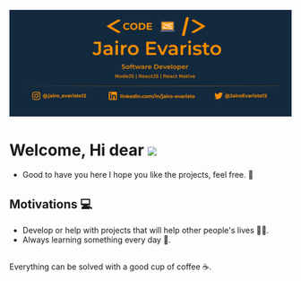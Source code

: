 ![capa_github](/.github/logo.png)

# Welcome, Hi dear <img src="https://raw.githubusercontent.com/kaueMarques/kaueMarques/master/hi.gif" width="30px">
- Good to have you here I hope you like the projects, feel free. :tada:

## Motivations :computer:

- Develop or help with projects that will help other people's lives :man_technologist:.
- Always learning something every day :pencil:.

##

Everything can be solved with a good cup of coffee :coffee:.

